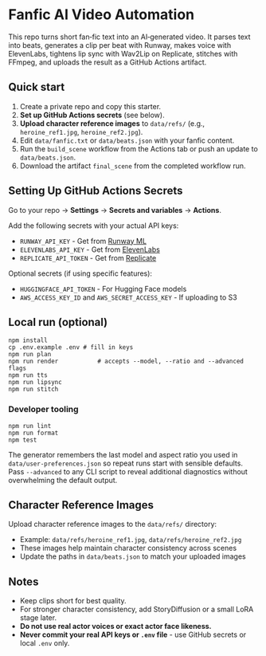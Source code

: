 # Fanfic AI Video Automation

This repo turns short fan‑fic text into an AI‑generated video. It parses text into beats, generates a clip per beat with Runway, makes voice with ElevenLabs, tightens lip sync with Wav2Lip on Replicate, stitches with FFmpeg, and uploads the result as a GitHub Actions artifact.

## Quick start
1. Create a private repo and copy this starter.
2. **Set up GitHub Actions secrets** (see below).
3. **Upload character reference images** to `data/refs/` (e.g., `heroine_ref1.jpg`, `heroine_ref2.jpg`).
4. Edit `data/fanfic.txt` or `data/beats.json` with your fanfic content.
5. Run the `build_scene` workflow from the Actions tab or push an update to `data/beats.json`.
6. Download the artifact `final_scene` from the completed workflow run.

## Setting Up GitHub Actions Secrets
Go to your repo → **Settings** → **Secrets and variables** → **Actions**.

Add the following secrets with your actual API keys:
- `RUNWAY_API_KEY` - Get from [Runway ML](https://runwayml.com/)
- `ELEVENLABS_API_KEY` - Get from [ElevenLabs](https://elevenlabs.io/)
- `REPLICATE_API_TOKEN` - Get from [Replicate](https://replicate.com/)

Optional secrets (if using specific features):
- `HUGGINGFACE_API_TOKEN` - For Hugging Face models
- `AWS_ACCESS_KEY_ID` and `AWS_SECRET_ACCESS_KEY` - If uploading to S3

## Local run (optional)

```
npm install
cp .env.example .env # fill in keys
npm run plan
npm run render           # accepts --model, --ratio and --advanced flags
npm run tts
npm run lipsync
npm run stitch
```

### Developer tooling

```
npm run lint
npm run format
npm test
```

The generator remembers the last model and aspect ratio you used in `data/user-preferences.json` so repeat runs start with sensible defaults. Pass `--advanced` to any CLI script to reveal additional diagnostics without overwhelming the default output.

## Character Reference Images
Upload character reference images to the `data/refs/` directory:
- Example: `data/refs/heroine_ref1.jpg`, `data/refs/heroine_ref2.jpg`
- These images help maintain character consistency across scenes
- Update the paths in `data/beats.json` to match your uploaded images

## Notes
- Keep clips short for best quality.
- For stronger character consistency, add StoryDiffusion or a small LoRA stage later.
- **Do not use real actor voices or exact actor face likeness.**
- **Never commit your real API keys or `.env` file** - use GitHub secrets or local `.env` only.
